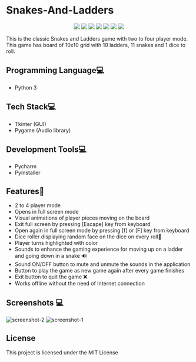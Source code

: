 # Snakes-And-Ladders
<p align="center">
  <img src="https://api.visitorbadge.io/api/visitors?path=https%3A%2F%2Fgithub.com%2Freshmaharidhas%2FSnakes-And-Ladders&labelColor=%23000000&countColor=%2300ff00&style=plastic&labelStyle=none"/>
  <img src="https://img.shields.io/github/languages/top/reshmaharidhas/Snakes-And-Ladders?labelColor=%23000000&color=%230000FF"/>
  <img src="https://img.shields.io/sourceforge/dt/snakes-and-ladders?label=Sourceforge%20downloads&labelColor=%23000000&color=%230000ff"/>
  <img src="https://img.shields.io/github/repo-size/reshmaharidhas/Snakes-And-Ladders"/>
  <img src="https://img.shields.io/github/v/release/reshmaharidhas/Snakes-And-Ladders?labelColor=%23000000&color=%230000FF" />
  <img src="https://img.shields.io/github/license/reshmaharidhas/Snakes-And-Ladders"/>
  <img src="https://img.shields.io/github/created-at/reshmaharidhas/Snakes-And-Ladders"/>
</p>
This is the classic Snakes and Ladders game with two to four player mode. This game has board of 10x10 grid with 10 ladders, 11 snakes and 1 dice to roll.

## Programming Language💻
- Python 3

## Tech Stack💻 
- Tkinter (GUI)
- Pygame (Audio library)

## Development Tools💻
- Pycharm
- PyInstaller

## Features🎯
- 2 to 4 player mode
- Opens in full screen mode
- Visual animations of player pieces moving on the board
- Exit full screen by pressing [Escape] key from keyboard
- Open again in full screen mode by pressing [f] or [F] key from keyboard
- Dice roller displaying random face on the dice on every roll🎲 
- Player turns highlighted with color
- Sounds to enhance the gaming experience for moving up on a ladder and going down in a snake 🔊
- Sound ON/OFF button to mute and unmute the sounds in the application
- Button to play the game as new game again after every game finishes
- Exit button to quit the game ❌
- Works offline without the need of Internet connection

## Screenshots 💻
![screenshot-2](https://github.com/reshmaharidhas/Snakes-And-Ladders/assets/37250413/a933969c-f8da-4574-a705-8f65fbb591da)
![screenshot-1](https://github.com/reshmaharidhas/Snakes-And-Ladders/assets/37250413/b7b16205-6590-4ba8-a583-09f05c50d57b)

## License
This project is licensed under the MIT License
